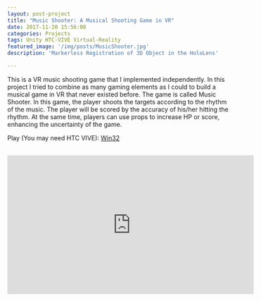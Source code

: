 ```yaml
---
layout: post-project
title: "Music Shooter: A Musical Shooting Game in VR"
date: 2017-11-20 15:56:00
categories: Projects
tags: Unity HTC-VIVE Virtual-Reality
featured_image: '/img/posts/MusicShooter.jpg'
description: 'Markerless Registration of 3D Object in the HoloLens'

---
```


This is a VR music shooting game that I implemented independently. In this project I tried to combine as many gaming elements as I could to build a musical game in VR that never existed before. The game is called Music Shooter. In this game, the player shoots the targets according to the rhythm of the music. The player will be scored by the accuracy of his/her hitting the rhythm. At the same time, players can use props to increase HP or score, enhancing the uncertainty of the game.

Play (You may need HTC VIVE): [Win32](/files/MusicShooter_win32.zip)

<br/>

<iframe width="560" height="315" src="https://www.youtube.com/embed/nFsei6MDbyY" frameborder="0" gesture="media" allow="encrypted-media" allowfullscreen></iframe>